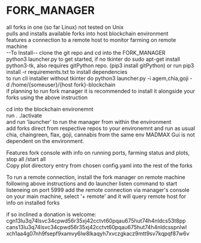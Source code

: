 # FORK_MANAGER
all forks in one (so far Linux) not tested on Unix  
pulls and installs available forks into host blockchain environment  
features a connection to a remote host to monitor farming on remote machine  
--To Install--
clone the git repo and cd into the FORK_MANAGER  
python3 launcher.py to get started, if no tkinter do sudo apt-get install python3-tk, also requires gitPython repo. (pip3 install gitPython) or run pip3 install -r requirements.txt to install dependencies  
to run cli installer without tkinter do python3 launcher.py -i agem,chia,goji -d /home/{someuser}/{host fork}-blockchain  
if planning to run fork manager it is recommended to install it alongside your forks using the above instruction 
 
cd into the blockchain environemnt  
run . ./activate  
and run 'launcher' to run the manager from within the environment  
add forks direct from respective repos to your environemnt and run as usual chia, chaingreen, flax, goji, cannabis from the same env
MADMAX Gui is not dependent on the environment.   

Features fork console with info on running ports, farming status and plots, stop all /start all  
Copy plot directory entry from chosen config.yaml into the rest of the forks

To run a remote connection, install the fork manager on remote machine following above instructions and do launcher listen command to start listeneing on port 5999  add the remote connection via manager's console on your main machine, select '+ remote' and it will query remote host for info on installed forks  

if so inclined a donation is welcome:   
cgn13lu3q74lsvc34cpwd56r35xj42cctvt60pqau675hut74h4nldcs53t8pp  
cans13lu3q74lsvc34cpwd56r35xj42cctvt60pqau675hut74h4nldcsspnlwl  
xch1aa4g07nh9fsepf9xamvy6lw8lkaqyh7xvczgkacz9mtt9sv7kqpqf87w6v  
